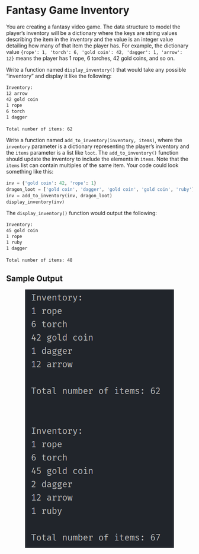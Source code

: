 # Fantasy Game Inventory
You are creating a fantasy video game. The data structure to model the player’s inventory will be a dictionary where the keys are string values describing the item in the inventory and the value is an integer value detailing how many of that item the player has. For example, the dictionary value 
`{rope': 1, 'torch': 6, 'gold coin': 42, 'dagger': 1, 'arrow': 12}`
 means the player has 1 rope, 6 torches, 42 gold coins, and so on.
 
 Write a function named `display_inventory()` that would take any possible “inventory” and display it like the following:
 ```
Inventory:
12 arrow
42 gold coin
1 rope
6 torch
1 dagger

Total number of items: 62
 ```
 
 Write a function named `add_to_inventory(inventory, items)`, where the `inventory` parameter is a dictionary representing the player’s inventory and the `items` parameter is a list like `loot`. The `add_to_inventory()` function should update the inventory to include the elements in `items`. Note that the `items` list can contain multiples of the same item. Your code could look something like this:
```python
inv = {'gold coin': 42, 'rope': 1}
dragon_loot = ['gold coin', 'dagger', 'gold coin', 'gold coin', 'ruby']
inv = add_to_inventory(inv, dragon_loot)
display_inventory(inv)
```
The `display_inventory()` function would output the following:
```
Inventory:
45 gold coin
1 rope
1 ruby
1 dagger

Total number of items: 48
```

## Sample Output
<p align=center>
  <img src=./sample_output.png alt=sample console output>
</p>
